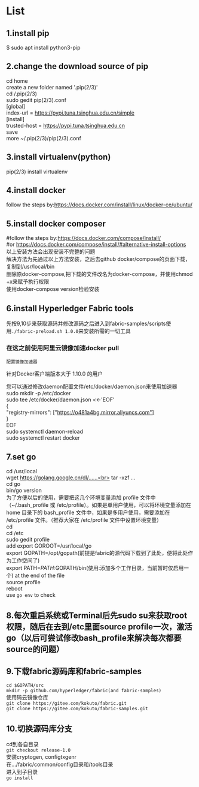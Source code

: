 # List
## 1.install pip
  $ sudo apt install python3-pip
## 2.change the download source of pip
  cd home<br>
  create a new folder named '.pip(2/3)'<br>
  cd /.pip(2/3)<br>
  sudo gedit pip(2/3).conf<br>
  [global]<br>
  index-url = https://pypi.tuna.tsinghua.edu.cn/simple<br>
  [install]<br>
  trusted-host = https://pypi.tuna.tsinghua.edu.cn<br>
  save<br>
  more ~/.pip(2/3)/pip(2/3).conf<br>
## 3.install virtualenv(python)
  pip(2/3) install virtualenv
## 4.install docker
  follow the steps by:https://docs.docker.com/install/linux/docker-ce/ubuntu/
## 5.install docker composer
  #follow the steps by:https://docs.docker.com/compose/install/<br>
  #or https://docs.docker.com/compose/install/#alternative-install-options<br>
  以上安装方法会出现安装不完整的问题<br>
  解决方法为先通过以上方法安装，之后去github docker/compose的页面下载，复制到/usr/local/bin<br>
  删除原docker-compose,把下载的文件改名为docker-compose，并使用chmod +x来赋予执行权限<br>
  使用docker-compose version检验安装<br>
## 6.install Hyperledger Fabric tools
  先按9,10步来获取源码并修改源码之后进入到fabric-samples/scripts使用`./fabric-preload.sh 1.0.0`来安装所需的一切工具
  ### 在这之前使用阿里云镜像加速docker pull
    配置镜像加速器
  针对Docker客户端版本大于 1.10.0 的用户<br>

  您可以通过修改daemon配置文件/etc/docker/daemon.json来使用加速器<br>
  sudo mkdir -p /etc/docker<br>
  sudo tee /etc/docker/daemon.json <<-'EOF'<br>
  {<br>
    "registry-mirrors": ["https://o481a4bg.mirror.aliyuncs.com"]<br>
  }<br>
EOF<br>
sudo systemctl daemon-reload<br>
sudo systemctl restart docker<br>
## 7.set go
  cd /usr/local<br>
  wget https://golang.google.cn/dl/......<br>
  tar -xzf ...<br>
  cd go<br>
  bin/go version<br>
  为了方便以后的使用，需要把这几个环境变量添加 profile 文件中（~/.bash_profile 或 /etc/profile）。如果是单用户使用，可以将环境变量添加在 home 目录下的 bash_profile 文件中，如果是多用户使用，需要添加在 /etc/profile 文件。（推荐大家在 /etc/profile 文件中设置环境变量）<br>
  cd<br>
  cd /etc<br>
  sudo gedit profile<br>
  add export GOROOT=/usr/local/go<br>
    export GOPATH=/opt/gopath(前提是fabric的源代码下载到了此处，便将此处作为工作空间了)<br>
    export PATH=$PATH:$GOPATH/bin(使用:添加多个工作目录，当前暂时仅启用一个) at the end of the file<br>
  source profile<br>
  reboot<br>
  use `go env` to check
## 8.每次重启系统或Terminal后先sudo su来获取root权限，随后在去到/etc里面source profile一次，激活go（以后可尝试修改bash_profile来解决每次都要source的问题）  
## 9.下载fabric源码库和fabric-samples
  `cd $GOPATH/src`<br>
  `mkdir -p github.com/hyperledger/fabric(and fabric-samples)`<br>
  使用码云镜像仓库<br>
  `git clone https://gitee.com/kokuto/fabric.git`<br>
  `git clone https://gitee.com/kokuto/fabric-samples.git`<br>
## 10.切换源码库分支
  cd到各自目录<br>
  `git checkout release-1.0`<br>
  安装cryptogen, configtxgenr<br>
  在.../fabric/common/config目录和/tools目录<br>
  进入到子目录<br>
  `go install`<br>
